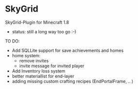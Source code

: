 # SkyGrid

SkyGrid-Plugin for Minecraft 1.8

 - status: still a long way too go :-)


TO DO:
 - Add SQLLite support for save achievements and homes
 - home system:
     - remove invites
     - invite message for invited player
 - Add Inventory loss system
 - better materiallist for end-layer
 - adding missing custom crafting recipes (EndPortalFrame, .. )
